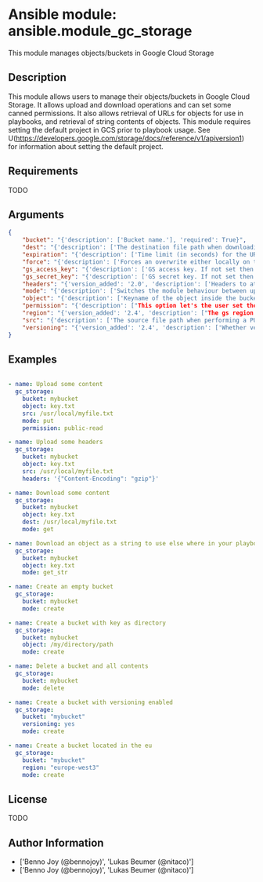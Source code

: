 # Ansible module: ansible.module_gc_storage


This module manages objects/buckets in Google Cloud Storage

## Description

This module allows users to manage their objects/buckets in Google Cloud Storage.  It allows upload and download operations and can set some canned permissions. It also allows retrieval of URLs for objects for use in playbooks, and retrieval of string contents of objects.  This module requires setting the default project in GCS prior to playbook usage.  See U(https://developers.google.com/storage/docs/reference/v1/apiversion1) for information about setting the default project.

## Requirements

TODO

## Arguments

``` json
{
    "bucket": "{'description': ['Bucket name.'], 'required': True}",
    "dest": "{'description': ['The destination file path when downloading an object/key with a GET operation.']}",
    "expiration": "{'description': ['Time limit (in seconds) for the URL generated and returned by GCA when performing a mode=put or mode=get_url operation. This url is only available when public-read is the acl for the object.']}",
    "force": "{'description': ['Forces an overwrite either locally on the filesystem or remotely with the object/key. Used with PUT and GET operations.'], 'type': 'bool', 'default': True, 'aliases': ['overwrite']}",
    "gs_access_key": "{'description': ['GS access key. If not set then the value of the GS_ACCESS_KEY_ID environment variable is used.'], 'required': True}",
    "gs_secret_key": "{'description': ['GS secret key. If not set then the value of the GS_SECRET_ACCESS_KEY environment variable is used.'], 'required': True}",
    "headers": "{'version_added': '2.0', 'description': ['Headers to attach to object.'], 'default': {}}",
    "mode": "{'description': ['Switches the module behaviour between upload, download, get_url (return download url) , get_str (download object as string), create (bucket) and delete (bucket).'], 'required': True, 'choices': ['get', 'put', 'get_url', 'get_str', 'delete', 'create']}",
    "object": "{'description': ['Keyname of the object inside the bucket. Can be also be used to create "virtual directories" (see examples).']}",
    "permission": "{'description': ["This option let's the user set the canned permissions on the object/bucket that are created. The permissions that can be set are 'private', 'public-read', 'authenticated-read'."], 'default': 'private'}",
    "region": "{'version_added': '2.4', 'description': ["The gs region to use. If not defined then the value 'US' will be used. See U(https://cloud.google.com/storage/docs/bucket-locations)"], 'default': 'US'}",
    "src": "{'description': ['The source file path when performing a PUT operation.']}",
    "versioning": "{'version_added': '2.4', 'description': ['Whether versioning is enabled or disabled (note that once versioning is enabled, it can only be suspended)'], 'type': 'bool'}",
}
```

## Examples


``` yaml

- name: Upload some content
  gc_storage:
    bucket: mybucket
    object: key.txt
    src: /usr/local/myfile.txt
    mode: put
    permission: public-read

- name: Upload some headers
  gc_storage:
    bucket: mybucket
    object: key.txt
    src: /usr/local/myfile.txt
    headers: '{"Content-Encoding": "gzip"}'

- name: Download some content
  gc_storage:
    bucket: mybucket
    object: key.txt
    dest: /usr/local/myfile.txt
    mode: get

- name: Download an object as a string to use else where in your playbook
  gc_storage:
    bucket: mybucket
    object: key.txt
    mode: get_str

- name: Create an empty bucket
  gc_storage:
    bucket: mybucket
    mode: create

- name: Create a bucket with key as directory
  gc_storage:
    bucket: mybucket
    object: /my/directory/path
    mode: create

- name: Delete a bucket and all contents
  gc_storage:
    bucket: mybucket
    mode: delete

- name: Create a bucket with versioning enabled
  gc_storage:
    bucket: "mybucket"
    versioning: yes
    mode: create

- name: Create a bucket located in the eu
  gc_storage:
    bucket: "mybucket"
    region: "europe-west3"
    mode: create


```

## License

TODO

## Author Information
  - ['Benno Joy (@bennojoy)', 'Lukas Beumer (@nitaco)']
  - ['Benno Joy (@bennojoy)', 'Lukas Beumer (@nitaco)']
